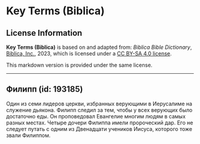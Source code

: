 # Key Terms (Biblica)

## License Information

**Key Terms (Biblica)** is based on and adapted from: _Biblica Bible Dictionary_, [Biblica, Inc.](https://www.biblica.com/), 2023, which is licensed under a [CC BY-SA 4.0 license](https://creativecommons.org/licenses/by-sa/4.0/legalcode.en).

This markdown version is provided under the same license.



--------------------------------

## Филипп (id: 193185)

Один из семи лидеров церкви, избранных верующими в Иерусалиме на служение дьякона. Филипп следил за тем, чтобы у всех верующих было достаточно еды. Он проповедовал Евангелие многим людям в самых разных местах. Четыре дочери Филиппа имели пророческий дар. Его не следует путать с одним из Двенадцати учеников Иисуса, которого тоже звали Филиппом. 


